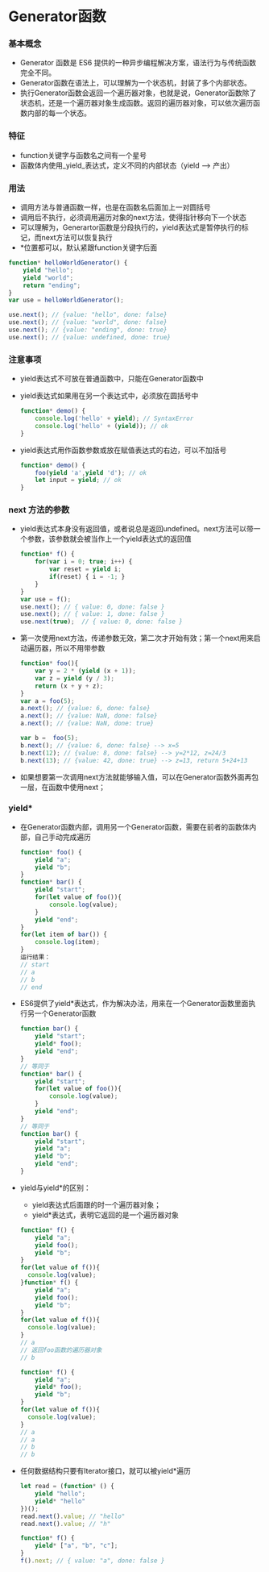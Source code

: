 # Generator函数

### 基本概念

* Generator 函数是 ES6 提供的一种异步编程解决方案，语法行为与传统函数完全不同。
* Generator函数在语法上，可以理解为一个状态机，封装了多个内部状态。
* 执行Generator函数会返回一个遍历器对象，也就是说，Generator函数除了状态机，还是一个遍历器对象生成函数。返回的遍历器对象，可以依次遍历函数内部的每一个状态。

### 特征

* function关键字与函数名之间有一个星号
* 函数体内使用_yield_表达式，定义不同的内部状态（yield --> 产出）

### 用法

* 调用方法与普通函数一样，也是在函数名后面加上一对圆括号
* 调用后不执行，必须调用遍历对象的next方法，使得指针移向下一个状态
* 可以理解为，Generartor函数是分段执行的，yield表达式是暂停执行的标记，而next方法可以恢复执行
* *位置都可以，默认紧跟function关键字后面

```js
function* helloWorldGenerator() {
	yield "hello";
    yield "world";
    return "ending";
}
var use = helloWorldGenerator();

use.next(); // {value: "hello", done: false}
use.next(); // {value: "world", done: false}
use.next(); // {value: "ending", done: true}
use.next(); // {value: undefined, done: true}
```

### 注意事项

* yield表达式不可放在普通函数中，只能在Generator函数中

* yield表达式如果用在另一个表达式中，必须放在圆括号中

  ```js
  function* demo() {
      console.log('hello' + yield); // SyntaxError
      console.log('hello' + (yield)); // ok
  }
  ```

* yield表达式用作函数参数或放在赋值表达式的右边，可以不加括号

  ```js
  function* demo() {
      foo(yield 'a',yield 'd'); // ok
      let input = yield; // ok
  }
  ```

### next 方法的参数

* yield表达式本身没有返回值，或者说总是返回undefined。next方法可以带一个参数，该参数就会被当作上一个yield表达式的返回值

  ```js
  function* f() {
      for(var i = 0; true; i++) {
          var reset = yield i;
          if(reset) { i = -1; }
      }
  }
  var use = f();
  use.next(); // { value: 0, done: false }
  use.next(); // { value: 1, done: false }
  use.next(true);  // { value: 0, done: false }
  ```

* 第一次使用next方法，传递参数无效，第二次才开始有效；第一个next用来启动遍历器，所以不用带参数

  ```js
  function* foo(){
      var y = 2 * (yield (x + 1));
      var z = yield (y / 3);
      return (x + y + z);
  }
  var a = foo(5);
  a.next(); // {value: 6, done: false}
  a.next(); // {value: NaN, done: false}
  a.next(); // {value: NaN, done: true}
  
  var b =  foo(5);
  b.next(); // {value: 6, done: false} --> x=5
  b.next(12); // {value: 8, done: false} --> y=2*12, z=24/3
  b.next(13); // {value: 42, done: true} --> z=13, return 5+24+13
  ```

* 如果想要第一次调用next方法就能够输入值，可以在Generator函数外面再包一层，在函数中使用next；

### yield*

* 在Generator函数内部，调用另一个Generator函数，需要在前者的函数体内部，自己手动完成遍历

  ```js
  function* foo() {
      yield "a";
      yield "b";
  }
  function* bar() {
      yield "start";
      for(let value of foo()){
          console.log(value);
      }
      yield "end";
  }
  for(let item of bar()) {
      console.log(item);
  }
  运行结果：
  // start
  // a
  // b
  // end
  ```

* ES6提供了yield*表达式，作为解决办法，用来在一个Generator函数里面执行另一个Generator函数

  ```js
  function bar() {
      yield "start";
      yield* foo();
      yield "end";
  }
  // 等同于
  function* bar() {
      yield "start";
      for(let value of foo()){
          console.log(value);
      }
      yield "end";
  }
  // 等同于
  function bar() {
      yield "start";
      yield "a";
      yield "b";
      yield "end";
  }
  ```
  
* yield与yield*的区别：

  * yield表达式后面跟的时一个遍历器对象；
  * yield*表达式，表明它返回的是一个遍历器对象

  ```js
  function* f() {
      yield "a";
      yield foo();
      yield "b";
  }
  for(let value of f()){
  	console.log(value);
  }function* f() {
      yield "a";
      yield foo();
      yield "b";
  }
  for(let value of f()){
  	console.log(value);
  }
  // a
  // 返回foo函数的遍历器对象
  // b
  
  function* f() {
      yield "a";
      yield* foo();
      yield "b";
  }
  for(let value of f()){
  	console.log(value);
  }
  // a
  // a
  // b
  // b
  ```

* 任何数据结构只要有Iterator接口，就可以被yield*遍历

  ```js
  let read = (function* () {
      yield "hello";
      yield* "hello"
  })();
  read.next().value; // "hello"
  read.next().value; // "h"
  
  function* f() {
      yield* ["a", "b", "c"];
  }
  f().next; // { value: "a", done: false }
  ```

  

